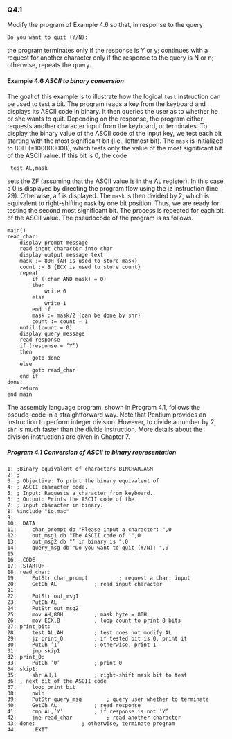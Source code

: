 ### Q4.1

Modify the program of Example 4.6 so that, in response to the query

	Do you want to quit (Y/N):

the program terminates only if the response is Y or y; continues with a request for
another character only if the response to the query is N or n; otherwise, repeats the
query.

#### Example 4.6 *ASCII to binary conversion*

The goal of this example is to illustrate how the logical ```test``` instruction can be used to test
a bit. The program reads a key from the keyboard and displays its ASCII code in binary. It
then queries the user as to whether he or she wants to quit. Depending on the response, the program either requests another character input from the keyboard, or terminates.
To display the binary value of the ASCII code of the input key, we test each bit starting
with the most significant bit (i.e., leftmost bit). The ```mask``` is initialized to 80H (=10000000B), which tests only the value of the most significant bit of the ASCII value. If this bit is 0, the code

```assembly
 test AL,mask
```

sets the ZF (assuming that the ASCII value is in the AL register). In this case, a 0 is displayed by directing the program flow using the jz instruction (line 29). Otherwise, a 1 is displayed.
The ```mask``` is then divided by 2, which is equivalent to right-shifting ```mask``` by one bit position. Thus, we are ready for testing the second most significant bit. The process is repeated for each bit of the ASCII value. The pseudocode of the program is as follows.

```pseudocode
main()
read_char:
	display prompt message
	read input character into char
	display output message text
	mask := 80H {AH is used to store mask}
	count := 8 {ECX is used to store count}
	repeat
		if ((char AND mask) = 0)
		then
			write 0
		else
			write 1
		end if
		mask := mask/2 {can be done by shr}
		count := count − 1
	until (count = 0)
	display query message
	read response
	if (response = ’Y’)
	then
		goto done
	else
		goto read_char
	end if
done:
	return
end main
```

The assembly language program, shown in Program 4.1, follows the pseudo-code in a
straightforward way. Note that Pentium provides an instruction to perform integer division.
However, to divide a number by 2, ```shr``` is much faster than the divide instruction. More
details about the division instructions are given in Chapter 7.

##### Program 4.1 Conversion of ASCII to binary representation

```assembly
1: ;Binary equivalent of characters BINCHAR.ASM
2: ;
3: ; Objective: To print the binary equivalent of
4: ; ASCII character code.
5: ; Input: Requests a character from keyboard.
6: ; Output: Prints the ASCII code of the
7: ; input character in binary.
8: %include "io.mac"
9:
10: .DATA
11: 	char_prompt db "Please input a character: ",0
12: 	out_msg1 db "The ASCII code of ’",0
13: 	out_msg2 db "’ in binary is ",0
14: 	query_msg db "Do you want to quit (Y/N): ",0
15:
16: .CODE
17: .STARTUP
18: read_char:
19: 	PutStr char_prompt   		; request a char. input
20: 	GetCh AL 			; read input character
21:
22: 	PutStr out_msg1
23: 	PutCh AL
24: 	PutStr out_msg2
25: 	mov AH,80H 			; mask byte = 80H
26: 	mov ECX,8 			; loop count to print 8 bits
27: print_bit:
28: 	test AL,AH 			; test does not modify AL
29: 	jz print_0 			; if tested bit is 0, print it
30: 	PutCh ’1’ 			; otherwise, print 1
31: 	jmp skip1
32: print_0:
33: 	PutCh ’0’ 			; print 0
34: skip1:
35: 	shr AH,1 			; right-shift mask bit to test
36: ; next bit of the ASCII code
37: 	loop print_bit
38: 	nwln
39: 	PutStr query_msg 		; query user whether to terminate
40: 	GetCh AL 			; read response
41: 	cmp AL,’Y’ 			; if response is not ’Y’
42: 	jne read_char 			; read another character
43: done: 				; otherwise, terminate program
44: 	.EXIT
```
